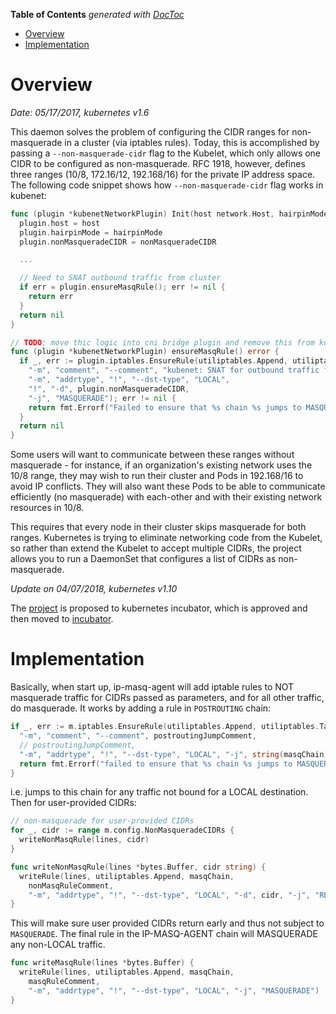 <!-- START doctoc generated TOC please keep comment here to allow auto update -->
<!-- DON'T EDIT THIS SECTION, INSTEAD RE-RUN doctoc TO UPDATE -->
**Table of Contents**  *generated with [DocToc](https://github.com/thlorenz/doctoc)*

- [Overview](#overview)
- [Implementation](#implementation)

<!-- END doctoc generated TOC please keep comment here to allow auto update -->

# Overview

*Date: 05/17/2017, kubernetes v1.6*

This daemon solves the problem of configuring the CIDR ranges for non-masquerade in a cluster (via
iptables rules). Today, this is accomplished by passing a `--non-masquerade-cidr` flag to the Kubelet,
which only allows one CIDR to be configured as non-masquerade. RFC 1918, however, defines three ranges
(10/8, 172.16/12, 192.168/16) for the private IP address space. The following code snippet shows how
`--non-masquerade-cidr` flag works in kubenet:

```go
func (plugin *kubenetNetworkPlugin) Init(host network.Host, hairpinMode componentconfig.HairpinMode, nonMasqueradeCIDR string, mtu int) error {
  plugin.host = host
  plugin.hairpinMode = hairpinMode
  plugin.nonMasqueradeCIDR = nonMasqueradeCIDR

  ...

  // Need to SNAT outbound traffic from cluster
  if err = plugin.ensureMasqRule(); err != nil {
    return err
  }
  return nil
}

// TODO: move thic logic into cni bridge plugin and remove this from kubenet
func (plugin *kubenetNetworkPlugin) ensureMasqRule() error {
  if _, err := plugin.iptables.EnsureRule(utiliptables.Append, utiliptables.TableNAT, utiliptables.ChainPostrouting,
    "-m", "comment", "--comment", "kubenet: SNAT for outbound traffic from cluster",
    "-m", "addrtype", "!", "--dst-type", "LOCAL",
    "!", "-d", plugin.nonMasqueradeCIDR,
    "-j", "MASQUERADE"); err != nil {
    return fmt.Errorf("Failed to ensure that %s chain %s jumps to MASQUERADE: %v", utiliptables.TableNAT, utiliptables.ChainPostrouting, err)
  }
  return nil
}
```

Some users will want to communicate between these ranges without masquerade - for instance, if an
organization's existing network uses the 10/8 range, they may wish to run their cluster and Pods in
192.168/16 to avoid IP conflicts. They will also want these Pods to be able to communicate efficiently
(no masquerade) with each-other and with their existing network resources in 10/8.

This requires that every node in their cluster skips masquerade for both ranges. Kubernetes is trying
to eliminate networking code from the Kubelet, so rather than extend the Kubelet to accept multiple
CIDRs, the project allows you to run a DaemonSet that configures a list of CIDRs as non-masquerade.

*Update on 04/07/2018, kubernetes v1.10*

The [project](https://github.com/mtaufen/ip-masq-agent) is proposed to kubernetes incubator, which is
approved and then moved to [incubator](https://github.com/kubernetes-incubator/ip-masq-agent).

# Implementation

Basically, when start up, ip-masq-agent will add iptable rules to NOT masquerade traffic for CIDRs
passed as parameters, and for all other traffic, do masquerade. It works by adding a rule in
`POSTROUTING` chain:

```go
if _, err := m.iptables.EnsureRule(utiliptables.Append, utiliptables.TableNAT, utiliptables.ChainPostrouting,
  "-m", "comment", "--comment", postroutingJumpComment,
  // postroutingJumpComment,
  "-m", "addrtype", "!", "--dst-type", "LOCAL", "-j", string(masqChain)); err != nil {
  return fmt.Errorf("failed to ensure that %s chain %s jumps to MASQUERADE: %v", utiliptables.TableNAT, masqChain, err)
}
```

i.e. jumps to this chain for any traffic not bound for a LOCAL destination. Then for user-provided
CIDRs:

```go
// non-masquerade for user-provided CIDRs
for _, cidr := range m.config.NonMasqueradeCIDRs {
  writeNonMasqRule(lines, cidr)
}

func writeNonMasqRule(lines *bytes.Buffer, cidr string) {
  writeRule(lines, utiliptables.Append, masqChain,
    nonMasqRuleComment,
    "-m", "addrtype", "!", "--dst-type", "LOCAL", "-d", cidr, "-j", "RETURN")
}
```

This will make sure user provided CIDRs return early and thus not subject to `MASQUERADE`. The final
rule in the IP-MASQ-AGENT chain will MASQUERADE any non-LOCAL traffic.

```go
func writeMasqRule(lines *bytes.Buffer) {
  writeRule(lines, utiliptables.Append, masqChain,
    masqRuleComment,
    "-m", "addrtype", "!", "--dst-type", "LOCAL", "-j", "MASQUERADE")
}
```
